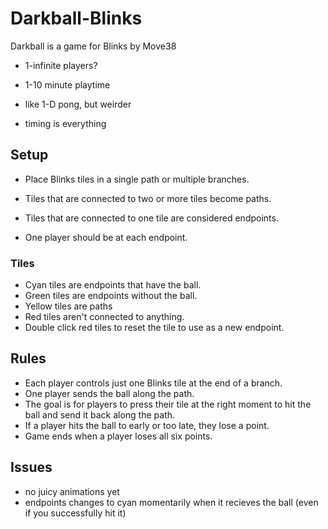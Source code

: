 # Darkball-Blinks
Darkball is a game for Blinks by Move38

- 1-infinite players?
- 1-10 minute playtime

- like 1-D pong, but weirder
- timing is everything

## Setup
- Place Blinks tiles in a single path or multiple branches.

- Tiles that are connected to two or more tiles become paths.
- Tiles that are connected to one tile are considered endpoints.
- One player should be at each endpoint.

### Tiles
- Cyan tiles are endpoints that have the ball.
- Green tiles are endpoints without the ball.
- Yellow tiles are paths
- Red tiles aren't connected to anything. 
- Double click red tiles to reset the tile to use as a new endpoint.


## Rules
- Each player controls just one Blinks tile at the end of a branch. 
- One player sends the ball along the path.
- The goal is for players to press their tile at the right moment to hit the ball and send it back along the path.
- If a player hits the ball to early or too late, they lose a point. 
- Game ends when a player loses all six points.




## Issues
- no juicy animations yet
- endpoints changes to cyan momentarily when it recieves the ball (even if you successfully hit it)

